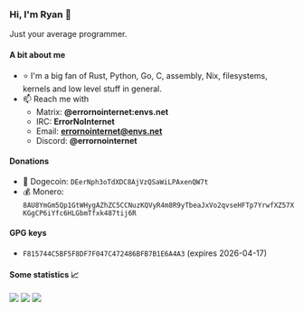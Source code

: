 ### Hi, I'm Ryan 👋

Just your average programmer.

#### A bit about me

-   ⭐ I'm a big fan of Rust, Python, Go, C, assembly, Nix, filesystems, kernels and low level stuff in general.
-   📫 Reach me with
    -   Matrix: **@errornointernet:envs.net**
    -   IRC: **ErrorNoInternet**
    -   Email: **errornointernet@envs.net**
    -   Discord: **@errornointernet**

#### Donations

-   🐶 Dogecoin: `DEerNph3oTdXDC8AjVzQSaWiLPAxenQW7t`
-   💰 Monero: `8AU8YmGm5Qp1GtWHygAZhZC5CCNuzKQVyR4m8R9yTbeaJxVo2qvseHFTp7YrwfXZ57XKGgCP6iYfc6HLGbmTfxk487tij6R`

#### GPG keys

-   `F815744C5BF5F8DF7F047C472486BFB7B1E6A4A3` (expires 2026-04-17)

#### Some statistics 📈

<img src="https://github-readme-stats.vercel.app/api?username=ErrorNoInternet&custom_title=ErrorNoInternet's%20GitHub%20Statistics&show_icons=true&theme=nord&include_all_commits=true&hide_border=true&card_width=600">
<img src="https://github-readme-stats.vercel.app/api/top-langs/?username=ErrorNoInternet&langs_count=10&hide=Procfile,Ruby&theme=nord&layout=compact&hide_border=true&card_width=600">
<img src="https://github-readme-streak-stats.herokuapp.com?user=ErrorNoInternet&theme=nord&hide_border=true&card_width=600">
